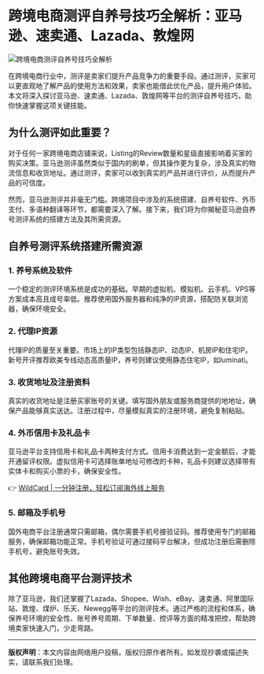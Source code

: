 # 跨境电商测评自养号技巧全解析：亚马逊、速卖通、Lazada、敦煌网

![跨境电商测评自养号技巧全解析](https://bbtdd.com/img/332096956596.webp)

在跨境电商行业中，测评是卖家们提升产品竞争力的重要手段。通过测评，买家可以更直观地了解产品的使用方法和效果，卖家也能借此优化产品，提升用户体验。本文将深入探讨亚马逊、速卖通、Lazada、敦煌网等平台的测评自养号技巧，助你快速掌握这项关键技能。

## 为什么测评如此重要？

对于任何一家跨境电商店铺来说，Listing的Review数量和星级直接影响着买家的购买决策。亚马逊测评虽然类似于国内的刷单，但其操作更为复杂，涉及真实的物流信息和收货地址。通过测评，卖家可以收到真实的产品并进行评价，从而提升产品的可信度。

然而，亚马逊测评并非毫无门槛。跨境项目中涉及的系统搭建、自养号软件、外币支付、多语种翻译等环节，都需要深入了解。接下来，我们将为你揭秘亚马逊自养号测评系统的搭建方法及其所需资源。

## 自养号测评系统搭建所需资源

### 1. 养号系统及软件
一个稳定的测评环境系统是成功的基础。早期的虚拟机、模拟机、云手机、VPS等方案成本高且成号率低。推荐使用国外服务器和纯净的IP资源，搭配防关联浏览器，确保环境安全。

### 2. 代理IP资源
代理IP的质量至关重要。市场上的IP类型包括静态IP、动态IP、机房IP和住宅IP。新号开评推荐欧美专线动态高质量IP，养号则建议使用静态住宅IP，如luminati。

### 3. 收货地址及注册资料
真实的收货地址是注册买家账号的关键。填写国外朋友或服务商提供的地地址，确保产品能够真实送达。注册过程中，尽量模拟真实的注册环境，避免复制粘贴。

### 4. 外币信用卡及礼品卡
亚马逊平台支持信用卡和礼品卡两种支付方式。信用卡消费达到一定金额后，才能开通留评权限。虚拟信用卡可选择账单地址可修改的卡种，礼品卡则建议选择带有实体卡和购买小票的卡，确保安全性。

👉 [WildCard | 一分钟注册，轻松订阅海外线上服务](https://bbtdd.com/WildCard)

### 5. 邮箱及手机号
国外电商平台注册通常只需邮箱，偶尔需要手机号接验证码。推荐使用专门的邮箱服务，确保邮箱功能正常。手机号验证可通过接码平台解决，但成功注册后需删除手机号，避免账号失效。

## 其他跨境电商平台测评技术

除了亚马逊，我们还掌握了Lazada、Shopee、Wish、eBay、速卖通、阿里国际站、敦煌、煤炉、乐天、Newegg等平台的测评技术。通过严格的流程和体系，确保养号环境的安全性、账号养号周期、下单数量、控评等方面的精准把控，帮助跨境卖家快速入门，少走弯路。

---

**版权声明**：本文内容由网络用户投稿，版权归原作者所有。如发现抄袭或描述失实，请联系我们处理。